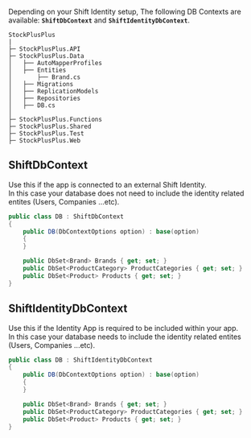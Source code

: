 Depending on your Shift Identity setup, The following DB Contexts are available: **``ShiftDbContext``** and **``ShiftIdentityDbContext``**.

```hl_lines="11"
StockPlusPlus
|
├─ StockPlusPlus.API
├─ StockPlusPlus.Data
│   ├── AutoMapperProfiles
│   ├── Entities
│       ├── Brand.cs
│   ├── Migrations
│   ├── ReplicationModels
│   ├── Repositories
│   ├── DB.cs
│ 
├─ StockPlusPlus.Functions
├─ StockPlusPlus.Shared
├─ StockPlusPlus.Test
├─ StockPlusPlus.Web
```

## ShiftDbContext 
Use this if the app is connected to an external Shift Identity.  
In this case your database does not need to include the identity related entites (Users, Companies ...etc).

```C#
public class DB : ShiftDbContext
{
    public DB(DbContextOptions option) : base(option)
    {
    }

    public DbSet<Brand> Brands { get; set; }
    public DbSet<ProductCategory> ProductCategories { get; set; }
    public DbSet<Product> Products { get; set; }
}
```

## ShiftIdentityDbContext 
Use this if the Identity App is required to be included within your app.  
In this case your database needs to include the identity related entites (Users, Companies ...etc).

```C#
public class DB : ShiftIdentityDbContext
{
    public DB(DbContextOptions option) : base(option)
    {
    }

    public DbSet<Brand> Brands { get; set; }
    public DbSet<ProductCategory> ProductCategories { get; set; }
    public DbSet<Product> Products { get; set; }
}
```
